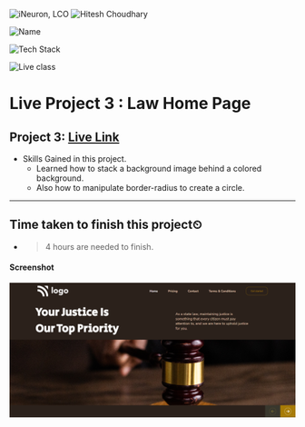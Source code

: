 
![iNeuron, LCO](https://img.shields.io/badge/iNeuron-LCO-green)
![Hitesh Choudhary](https://img.shields.io/badge/Hitesh--Choudhary-Full--stack--JS--bootcamp-red)

![Name](https://img.shields.io/badge/Project%20Made%20by-Abhijeet%20Sharma-yellow)

![Tech Stack](https://img.shields.io/badge/Tech%20Stack-HTML%20%7C%20CSS-blue)

![Live class](https://img.shields.io/badge/Law%20Home%201-Page%20Home%20Page-orange)

# Live Project 3 : Law Home Page

## Project 3: [Live Link]()

-   Skills Gained in this project.
    -   Learned how to stack a background image behind a colored background.
    - Also how to manipulate border-radius to create a circle.
    
---

## Time taken to finish this project⏲

- >4 hours are needed to finish.

#### Screenshot

![Desktop](./screenshot/Project-3.png)
